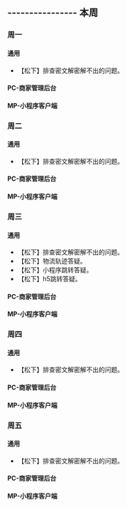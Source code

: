 ## ---------------- 本周

### 周一
#### 通用
* 【松下】排查密文解密解不出的问题。
#### PC-商家管理后台
#### MP-小程序客户端

### 周二
#### 通用
* 【松下】排查密文解密解不出的问题。
#### PC-商家管理后台
#### MP-小程序客户端

### 周三
#### 通用
* 【松下】排查密文解密解不出的问题。
* 【松下】物流轨迹答疑。
* 【松下】小程序跳转答疑。
* 【松下】h5跳转答疑。
#### PC-商家管理后台
#### MP-小程序客户端

### 周四
#### 通用
* 【松下】排查密文解密解不出的问题。
#### PC-商家管理后台
#### MP-小程序客户端

### 周五
#### 通用
* 【松下】排查密文解密解不出的问题。
#### PC-商家管理后台
#### MP-小程序客户端
